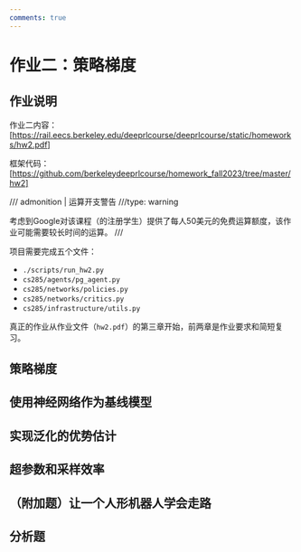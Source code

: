 ```yaml
---
comments: true
---
```


# 作业二：策略梯度

## 作业说明

作业二内容：[https://rail.eecs.berkeley.edu/deeprlcourse/deeprlcourse/static/homeworks/hw2.pdf]

框架代码：[https://github.com/berkeleydeeprlcourse/homework_fall2023/tree/master/hw2]

/// admonition | 运算开支警告
///type: warning

考虑到Google对该课程（的注册学生）提供了每人50美元的免费运算额度，该作业可能需要较长时间的运算。
///

项目需要完成五个文件：

- `./scripts/run_hw2.py`
- `cs285/agents/pg_agent.py`
- `cs285/networks/policies.py`
- `cs285/networks/critics.py`
- `cs285/infrastructure/utils.py`

真正的作业从作业文件（`hw2.pdf`）的第三章开始，前两章是作业要求和简短复习。

## 策略梯度

## 使用神经网络作为基线模型

## 实现泛化的优势估计

## 超参数和采样效率

## （附加题）让一个人形机器人学会走路

## 分析题
